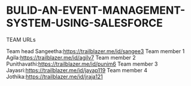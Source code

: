# BULID-AN-EVENT-MANAGEMENT-SYSTEM-USING-SALESFORCE

TEAM URLs

Team head Sangeetha:https://trailblazer.me/id/sangee3
Team member 1 Agila:https://trailblazer.me/id/agilv7
Team member 2 Punithavathi:https://trailblazer.me/id/punim6
Team member 3 Jayasri:https://trailblazer.me/id/jayap119
Team member 4 Jothika:https://trailblazer.me/id/jraja121
